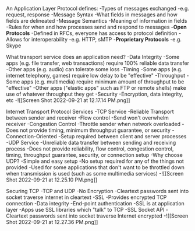 An Application Layer Protocol defines:
	-Types of messages exchanged
		-e.g. request, response
	-Message Syntax
		-What fields in messages and how fields are delineated
	-Message Semantics
		-Meaning of information in fields
	-Rules for when and how processes send and respond to messages
	-**Open Protocols**
		-Defined in RFCs, everyone has access to protocol definition
		-Allows for interoperability
		-e.g. HTTP, sMTP
	-**Proprietary Protocols**
		-e.g. Skype

What transport service does an application need?
	-Data Integrity
		-Some apps (e.g. file transfer, web transactions) require 100% reliable data transfer
		-Other apps (e.g. audio) can tolerate some loss
	-Timing
		-Some apps (e.g. internet telephony, games) require low delay to be "effective"
	-Throughput
		-Some apps (e.g. multimedia) require minimum amount of throughput to be "effective"
		-Other apps ("elastic apps" such as FTP or remote shells) make use of whatever throughput they get
	-Security
		-Encryption, data integrity, etc
	-![[Screen Shot 2022-09-21 at 12.17.14 PM.png]]

Internet Transport Protocol Services
	-TCP Service
		-Reliable Transport between sender and receiver
		-Flow control
			-Send won't overwhelm receiver
		-Congestion Control
			-Throttle sender when network overloaded
		-Does not provide timing, minimum throughput guarantee, or security
		-Connection-Oriented
			-Setup required between client and server processes
	-UDP Service
		-Unreliable data transfer between sending and receiving process
		-Does not provide reliability, flow control, congestion control, timing, throughput guarantee, security, or connection setup
	-Why choose UDP?
		-Simple and easy setup
		-No setup required for any of the things not provided
		-Used for some applications that don't want to be throttled down when transmission is used (such as some multimedia services)
	-![[Screen Shot 2022-09-21 at 12.25.10 PM.png]]

Securing TCP
	-TCP and UDP
		-No Encryption
		-Cleartext passwords sent into socket traverse internet in cleartext
	-SSL
		-Provides encrypted TCP connection
		-Data integrity
		-End-point authentication
		-SSL is at application layer
			-Apps use SSL libraries which "talk" to TCP
		-SSL Socket API
			-Cleartext passwords sent into socket traverse Internet encrypted
	-![[Screen Shot 2022-09-21 at 12.27.36 PM.png]]